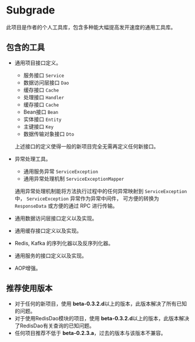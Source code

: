 # Subgrade

此项目是作者的个人工具库，包含多种能大幅提高发开速度的通用工具库。

## 包含的工具

* 通用项目接口定义。
  * 服务接口 `Service`
  * 数据访问层接口 `Dao`
  * 缓存接口 `Cache`
  * 处理接口 `Handler`
  * 缓存接口 `Cache`
  * Bean接口 `Bean`
  * 实体接口 `Entity`
  * 主键接口 `Key`
  * 数据传输对象接口 `Dto`
  
  上述接口的定义使得一般的新项目完全无需再定义任何新接口。

* 异常处理工具。
  * 通用服务异常 `ServiceException`
  * 通用异常处理机制 `ServiceExceptionMapper`

  通用异常处理机制能将方法执行过程中的任何异常映射到 `ServiceException` 中， `ServiceException` 异常作为异常中间件，
  可方便的转换为 `ResponseData` 或方便的通过 RPC 进行传输。

* 通用数据访问层接口定义以及实现。
* 通用缓存接口定义以及实现。
* Redis, Kafka 的序列化器以及反序列化器。
* 通用服务的接口定义以及实现。
* AOP增强。

## 推荐使用版本

* 对于任何的新项目，使用 **beta-0.3.2.d**以上的版本，此版本解决了所有已知的问题。
* 对于使用RedisDao模块的项目，使用 **beta-0.3.2.d**以上的版本，此版本解决了RedisDao有关查询的已知问题。
* 任何项目推荐不低于 **beta-0.2.3.a**，过去的版本与该版本不兼容。
